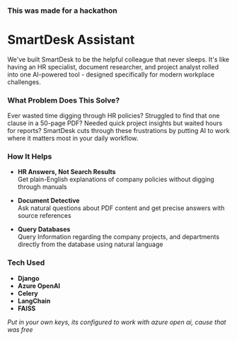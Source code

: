 ### This was made for a hackathon
# SmartDesk Assistant

We've built SmartDesk to be the helpful colleague that never sleeps. It's like having an HR specialist, document researcher, and project analyst rolled into one AI-powered tool - designed specifically for modern workplace challenges.

### What Problem Does This Solve?
Ever wasted time digging through HR policies? Struggled to find that one clause in a 50-page PDF? Needed quick project insights but waited hours for reports? SmartDesk cuts through these frustrations by putting AI to work where it matters most in your daily workflow.

### How It Helps
- **HR Answers, Not Search Results**  
Get plain-English explanations of company policies without digging through manuals

- **Document Detective**  
Ask natural questions about PDF content and get precise answers with source references

- **Query Databases**  
Query Information regarding the company projects, and departments directly from the database using natural language

### Tech Used
- **Django** 
- **Azure OpenAI** 
- **Celery**
- **LangChain**
- **FAISS**

*Put in your own keys, its configured to work with azure open ai, cause that was free*
